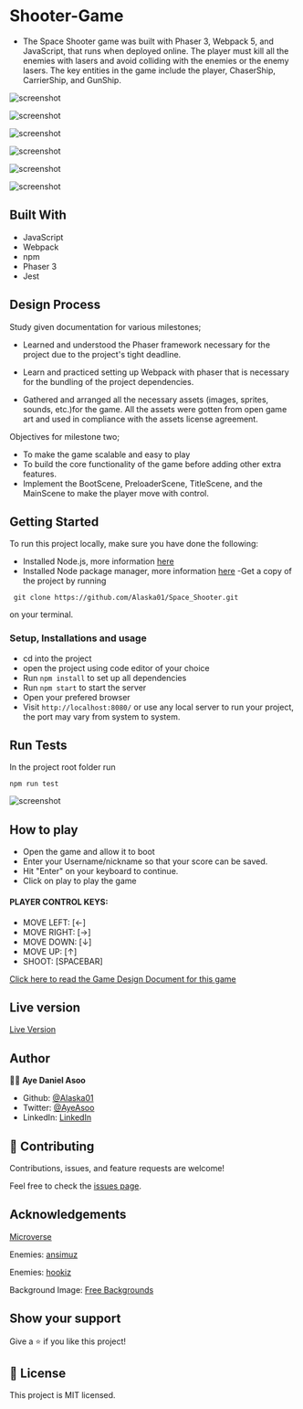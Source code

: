 # Shooter-Game

- The Space Shooter game was built with Phaser 3,  Webpack 5, and JavaScript, that runs when deployed online.  The player must kill all the enemies with lasers and avoid colliding with the enemies or the enemy lasers. The key entities in the game include the player, ChaserShip, CarrierShip, and GunShip.

![screenshot](/src/assets/img/game1.png)

![screenshot](/src/assets/img/game2.png)

![screenshot](/src/assets/img/game3.png)

![screenshot](/src/assets/img/game4.png)

![screenshot](/src/assets/img/game5.png)

![screenshot](/src/assets/img/game6.png)

## Built With

- JavaScript
- Webpack
- npm
- Phaser 3
- Jest

## Design Process
  Study given documentation for various milestones;

 - Learned and understood the Phaser framework necessary for the project due to the project's tight deadline. 

 - Learn and practiced setting up Webpack with phaser that is necessary for the bundling of the project dependencies.

 - Gathered and arranged all the necessary assets (images, sprites, sounds, etc.)for the game. All the assets were gotten from open game art and used in compliance with the assets license agreement. 

  Objectives for milestone two;

 - To make the game scalable and easy to play
 - To build the core functionality of the game before adding other extra features.
 - Implement the BootScene, PreloaderScene, TitleScene, and the MainScene to make the player move with control.

## Getting Started

To run this project locally, make sure you have done the following:

- Installed Node.js, more information [here](https://nodejs.org/en/)
- Installed Node package manager, more information [here](https://docs.npmjs.com/about-npm)
-Get a copy of the project by running 

```
 git clone https://github.com/Alaska01/Space_Shooter.git

```
on your terminal.

### Setup, Installations and usage

- cd into the project
- open the project using code editor of your choice
- Run `npm install` to set up all dependencies
- Run `npm start` to start the server
- Open your prefered browser
- Visit `http://localhost:8080/` or use any local server to run your project, the port may vary from system to system.


## Run Tests

In the project root folder run

```
npm run test

```
![screenshot](/src/assets/img/gametests.png)

## How to play
- Open the game and allow it to boot
- Enter your Username/nickname so that your score can be saved.
- Hit "Enter" on your keyboard to continue.
- Click on play to play the game

#### PLAYER CONTROL KEYS:
 * MOVE LEFT: [←]
 * MOVE RIGHT: [→]
 * MOVE DOWN: [↓]
 * MOVE UP: [↑]
 * SHOOT: [SPACEBAR]

[Click here to read the Game Design Document for this game](GDD.md)

## Live version

 [Live Version](https://aye-space-shooter.netlify.app/)


## Author

👨‍💻 **Aye Daniel Asoo**

* Github: [@Alaska01](https://github.com/Alaska01)
*  Twitter: [@AyeAsoo](https://twitter.com/AyeAsoo)
* LinkedIn: [LinkedIn](https://www.linkedin.com/in/daniel-asoo-aye/)

## 🤝 Contributing

Contributions, issues, and feature requests are welcome!

Feel free to check the [issues page](https://github.com/Alaska01/Space_Shooter/issues).



## Acknowledgements

[Microverse](https://www.microverse.org/)

Enemies: [ansimuz](https://opengameart.org/content/space-ship-shooter-pixel-art-assets) 

Enemies: [hookiz](https://opengameart.org/content/ship-space-0)


Background Image: [Free Backgrounds](https://wallpaperaccess.com/full-military-battle)


## Show your support

Give a ⭐️ if you like this project!

## 📝 License

This project is MIT licensed.
